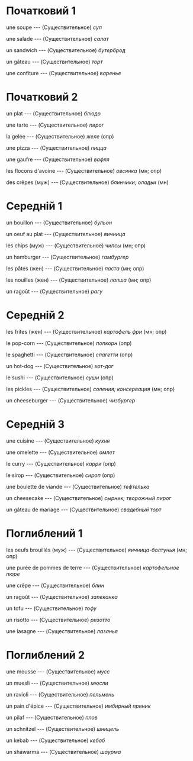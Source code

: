 # Початковий 1

une soupe --- (Существительное)
*суп*



une salade --- (Существительное)
*салат*



un sandwich --- (Существительное)
*бутерброд*



un gâteau --- (Существительное)
*торт*



une confiture --- (Существительное)
*варенье*



# Початковий 2

un plat --- (Существительное)
*блюдо*



une tarte --- (Существительное)
*пирог*



la gelée --- (Существительное)
*желе* (опр)



une pizza --- (Существительное)
*пицца*



une gaufre --- (Существительное)
*вафля*



les flocons d'avoine --- (Существительное)
*овсянка* (мн; опр)



des crêpes (муж) --- (Существительное)
*блинчики; оладьи* (мн)



# Середній 1

un bouillon --- (Существительное)
*бульон*



un oeuf au plat --- (Существительное)
*яичница*



les chips (муж) --- (Существительное)
*чипсы* (мн; опр)



un hamburger --- (Существительное)
*гамбургер*



les pâtes (жен) --- (Существительное)
*паста* (мн; опр)



les nouilles (жен) --- (Существительное)
*лапша* (мн; опр)



un ragoût --- (Существительное)
*рагу*



# Середній 2

les frites (жен) --- (Существительное)
*картофель фри* (мн; опр)



le pop-corn --- (Существительное)
*попкорн* (опр)



le spaghetti --- (Существительное)
*спагетти* (опр)



un hot-dog --- (Существительное)
*хот-дог*



le sushi --- (Существительное)
*суши* (опр)



les pickles --- (Существительное)
*соления; консервация* (мн; опр)



un cheeseburger --- (Существительное)
*чизбургер*



# Середній 3

une cuisine --- (Существительное)
*кухня*



une omelette --- (Существительное)
*омлет*



le curry --- (Существительное)
*карри* (опр)



le sirop --- (Существительное)
*сироп* (опр)



une boulette de viande --- (Существительное)
*тефтелька*



un cheesecake --- (Существительное)
*сырник; творожный пирог*



un gâteau de mariage --- (Существительное)
*свадебный торт*



# Поглиблений 1

les oeufs brouillés (муж) --- (Существительное)
*яичница-болтунья* (мн; опр)



une purée de pommes de terre --- (Существительное)
*картофельное пюре*



une crêpe --- (Существительное)
*блин*



un ragoût --- (Существительное)
*запеканка*



un tofu --- (Существительное)
*тофу*



un risotto --- (Существительное)
*ризотто*



une lasagne --- (Существительное)
*лазанья*



# Поглиблений 2

une mousse --- (Существительное)
*мусс*



un muesli --- (Существительное)
*мюсли*



un ravioli --- (Существительное)
*пельмень*



un pain d'épice --- (Существительное)
*имбирный пряник*



un pilaf --- (Существительное)
*плов*



un schnitzel --- (Существительное)
*шницель*



un kebab --- (Существительное)
*кебаб*



un shawarma --- (Существительное)
*шаурма*